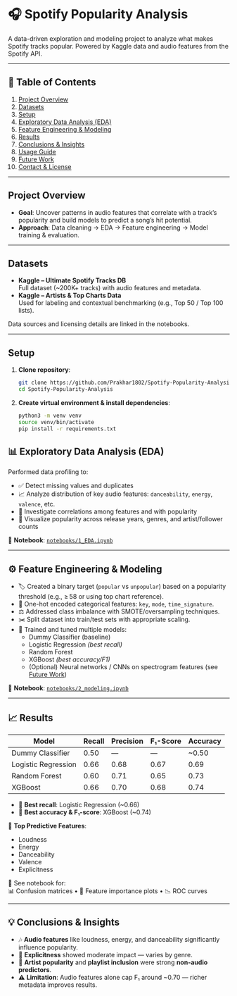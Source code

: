 # 🎧 Spotify Popularity Analysis

A data-driven exploration and modeling project to analyze what makes Spotify tracks popular. Powered by Kaggle data and audio features from the Spotify API.

---

## 🧠 Table of Contents

1. [Project Overview](#project-overview)  
2. [Datasets](#datasets)  
3. [Setup](#setup)  
4. [Exploratory Data Analysis (EDA)](#exploratory-data-analysis-eda)  
5. [Feature Engineering & Modeling](#feature-engineering--modeling)  
6. [Results](#results)  
7. [Conclusions & Insights](#conclusions--insights)  
8. [Usage Guide](#usage-guide)  
9. [Future Work](#future-work)  
10. [Contact & License](#contact--license)

---

## Project Overview

- **Goal**: Uncover patterns in audio features that correlate with a track’s popularity and build models to predict a song’s hit potential.
- **Approach**: Data cleaning → EDA → Feature engineering → Model training & evaluation.

---

## Datasets

- **Kaggle – Ultimate Spotify Tracks DB**  
  Full dataset (~200K+ tracks) with audio features and metadata.
- **Kaggle – Artists & Top Charts Data**  
  Used for labeling and contextual benchmarking (e.g., Top 50 / Top 100 lists).

Data sources and licensing details are linked in the notebooks.

---

## Setup

1. **Clone repository**:  
   ```bash
   git clone https://github.com/Prakhar1802/Spotify-Popularity-Analysis.git
   cd Spotify-Popularity-Analysis
2. **Create virtual environment & install dependencies**:
   ```bash
   python3 -m venv venv
   source venv/bin/activate
   pip install -r requirements.txt

## 📊 Exploratory Data Analysis (EDA)

Performed data profiling to:

- ✅ Detect missing values and duplicates  
- 📈 Analyze distribution of key audio features: `danceability`, `energy`, `valence`, etc.  
- 🔗 Investigate correlations among features and with popularity  
- 📆 Visualize popularity across release years, genres, and artist/follower counts  

📁 **Notebook**: [`notebooks/1_EDA.ipynb`](notebooks/1_EDA.ipynb)

---

## ⚙️ Feature Engineering & Modeling

- 🏷️ Created a binary target (`popular` vs `unpopular`) based on a popularity threshold (e.g., ≥ 58 or using top chart reference).
- 🔢 One-hot encoded categorical features: `key`, `mode`, `time_signature`.
- ⚖️ Addressed class imbalance with SMOTE/oversampling techniques.
- ✂️ Split dataset into train/test sets with appropriate scaling.
- 🤖 Trained and tuned multiple models:
  - Dummy Classifier (baseline)
  - Logistic Regression *(best recall)*
  - Random Forest
  - XGBoost *(best accuracy/F1)*
  - (Optional) Neural networks / CNNs on spectrogram features (see [Future Work](#future-work))

📁 **Notebook**: [`notebooks/2_modeling.ipynb`](notebooks/2_modeling.ipynb)

---

## 📈 Results

| Model               | Recall | Precision | F₁-Score | Accuracy |
|---------------------|--------|-----------|----------|----------|
| Dummy Classifier    | 0.50   | —         | —        | ~0.50    |
| Logistic Regression | 0.66   | 0.68      | 0.67     | 0.69     |
| Random Forest       | 0.60   | 0.71      | 0.65     | 0.73     |
| XGBoost             | 0.66   | 0.70      | 0.68     | 0.74     |

- 🥇 **Best recall**: Logistic Regression (~0.66)  
- 🥈 **Best accuracy & F₁-score**: XGBoost (~0.74)

📌 **Top Predictive Features**:
- Loudness
- Energy
- Danceability
- Valence
- Explicitness

📁 See notebook for:  
📊 Confusion matrices • 🧮 Feature importance plots • 📉 ROC curves

---

## 💡 Conclusions & Insights

- 🎶 **Audio features** like loudness, energy, and danceability significantly influence popularity.
- 🔞 **Explicitness** showed moderate impact — varies by genre.
- 👤 **Artist popularity** and **playlist inclusion** were strong **non-audio predictors**.
- ⚠️ **Limitation**: Audio features alone cap F₁ around ~0.70 — richer metadata improves results.
